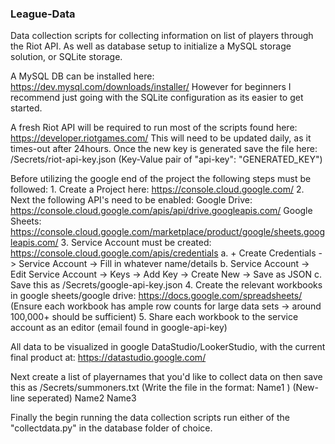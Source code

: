 ### League-Data

Data collection scripts for collecting information on list of players through the Riot API.
As well as database setup to initialize a MySQL storage solution, or SQLite storage.

A MySQL DB can be installed here: https://dev.mysql.com/downloads/installer/
However for beginners I recommend just going with the SQLite configuration as its easier to get started.

A fresh Riot API will be required to run most of the scripts found here: https://developer.riotgames.com/
This will need to be updated daily, as it times-out after 24hours. Once the new key is generated save the file here: /Secrets/riot-api-key.json
    (Key-Value pair of "api-key": "GENERATED_KEY")

Before utilizing the google end of the project the following steps must be followed:
    1. Create a Project here: https://console.cloud.google.com/
    2. Next the following API's need to be enabled:
        Google Drive: https://console.cloud.google.com/apis/api/drive.googleapis.com/
        Google Sheets: https://console.cloud.google.com/marketplace/product/google/sheets.googleapis.com/
    3. Service Account must be created: https://console.cloud.google.com/apis/credentials
        a. + Create Credentials -> Service Account -> Fill in whatever name/details
        b. Service Account -> Edit Service Account -> Keys -> Add Key -> Create New -> Save as JSON
        c. Save this as /Secrets/google-api-key.json
    4. Create the relevant workbooks in google sheets/google drive: https://docs.google.com/spreadsheets/
        (Ensure each workbook has ample row counts for large data sets -> around 100,000+ should be sufficient)
    5. Share each workbook to the service account as an editor (email found in google-api-key)

All data to be visualized in google DataStudio/LookerStudio, with the current final product at:
https://datastudio.google.com/

Next create a list of playernames that you'd like to collect data on then save this as /Secrets/summoners.txt
    (Write the file in the format:  Name1   ) (New-line seperated)
                                    Name2
                                    Name3

Finally the begin running the data collection scripts run either of the "collectdata.py" in the database folder of choice.